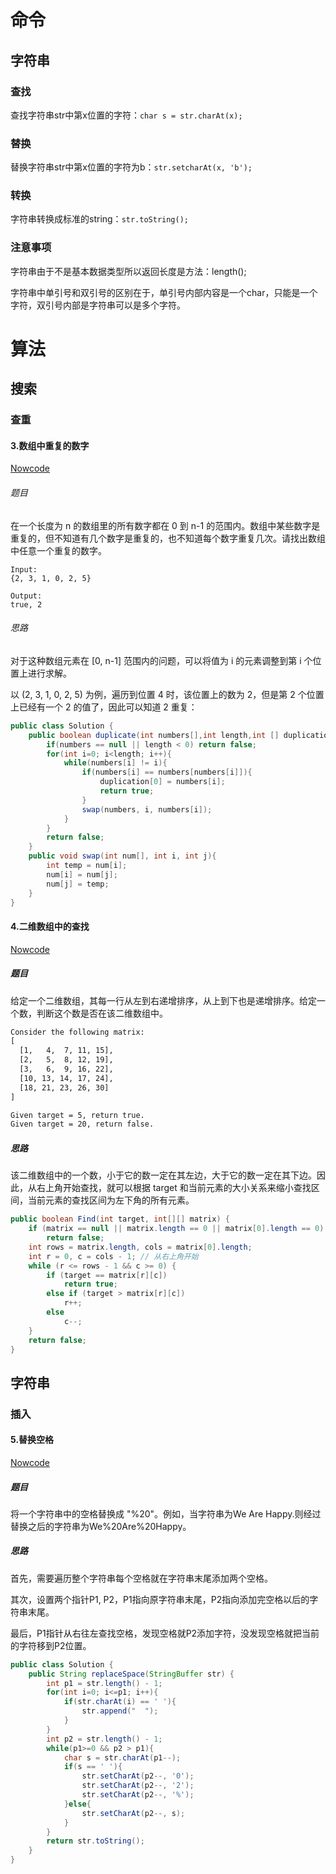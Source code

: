 # 命令

## 字符串

### 查找

查找字符串str中第x位置的字符：`char s = str.charAt(x);`

### 替换

替换字符串str中第x位置的字符为b：`str.setcharAt(x, 'b');`

### 转换

字符串转换成标准的string：`str.toString();`

### 注意事项

字符串由于不是基本数据类型所以返回长度是方法：length();

字符串中单引号和双引号的区别在于，单引号内部内容是一个char，只能是一个字符，双引号内部是字符串可以是多个字符。

# 算法

## 搜索

### 查重

#### 3.数组中重复的数字

[Nowcode](https://www.nowcoder.com/practice/623a5ac0ea5b4e5f95552655361ae0a8?tpId=13&tqId=11203&tPage=1&rp=1&ru=/ta/coding-interviews&qru=/ta/coding-interviews/question-ranking)

###### 题目

在一个长度为 n 的数组里的所有数字都在 0 到 n-1 的范围内。数组中某些数字是重复的，但不知道有几个数字是重复的，也不知道每个数字重复几次。请找出数组中任意一个重复的数字。
```
Input:
{2, 3, 1, 0, 2, 5}

Output:
true, 2
```
###### 思路

对于这种数组元素在 [0, n-1] 范围内的问题，可以将值为 i 的元素调整到第 i 个位置上进行求解。

以 (2, 3, 1, 0, 2, 5) 为例，遍历到位置 4 时，该位置上的数为 2，但是第 2 个位置上已经有一个 2 的值了，因此可以知道 2 重复：
```java
public class Solution {
    public boolean duplicate(int numbers[],int length,int [] duplication) {
        if(numbers == null || length < 0) return false;
        for(int i=0; i<length; i++){
            while(numbers[i] != i){
                if(numbers[i] == numbers[numbers[i]]){
                    duplication[0] = numbers[i];
                    return true;
                }
                swap(numbers, i, numbers[i]);
            }
        }
        return false;
    }
    public void swap(int num[], int i, int j){
        int temp = num[i];
        num[i] = num[j];
        num[j] = temp;
    }
}
```

#### 4.二维数组中的查找

[Nowcode](https://www.nowcoder.com/practice/abc3fe2ce8e146608e868a70efebf62e?tpId=13&tqId=11154&tPage=1&rp=1&ru=/ta/coding-interviews&qru=/ta/coding-interviews/question-ranking)

##### 题目

给定一个二维数组，其每一行从左到右递增排序，从上到下也是递增排序。给定一个数，判断这个数是否在该二维数组中。

```html
Consider the following matrix:
[
  [1,   4,  7, 11, 15],
  [2,   5,  8, 12, 19],
  [3,   6,  9, 16, 22],
  [10, 13, 14, 17, 24],
  [18, 21, 23, 26, 30]
]

Given target = 5, return true.
Given target = 20, return false.
```

##### 思路

该二维数组中的一个数，小于它的数一定在其左边，大于它的数一定在其下边。因此，从右上角开始查找，就可以根据 target 和当前元素的大小关系来缩小查找区间，当前元素的查找区间为左下角的所有元素。

```java
public boolean Find(int target, int[][] matrix) {
    if (matrix == null || matrix.length == 0 || matrix[0].length == 0)
        return false;
    int rows = matrix.length, cols = matrix[0].length;
    int r = 0, c = cols - 1; // 从右上角开始
    while (r <= rows - 1 && c >= 0) {
        if (target == matrix[r][c])
            return true;
        else if (target > matrix[r][c])
            r++;
        else
            c--;
    }
    return false;
}
```

## 字符串

### 插入

#### 5.替换空格

[Nowcode](https://www.nowcoder.com/practice/4060ac7e3e404ad1a894ef3e17650423?tpId=13&tqId=11155&tPage=1&rp=1&ru=/ta/coding-interviews&qru=/ta/coding-interviews/question-ranking)

##### 题目

将一个字符串中的空格替换成 "%20"。例如，当字符串为We Are Happy.则经过替换之后的字符串为We%20Are%20Happy。

##### 思路

首先，需要遍历整个字符串每个空格就在字符串末尾添加两个空格。

其次，设置两个指针P1, P2，P1指向原字符串末尾，P2指向添加完空格以后的字符串末尾。

最后，P1指针从右往左查找空格，发现空格就P2添加字符，没发现空格就把当前的字符移到P2位置。

```java
public class Solution {
    public String replaceSpace(StringBuffer str) {
    	int p1 = str.length() - 1;
        for(int i=0; i<=p1; i++){
            if(str.charAt(i) == ' '){
                str.append("  ");
            }
        }
        int p2 = str.length() - 1;
        while(p1>=0 && p2 > p1){
            char s = str.charAt(p1--);
            if(s == ' '){
                str.setCharAt(p2--, '0');
                str.setCharAt(p2--, '2');
                str.setCharAt(p2--, '%');
            }else{
                str.setCharAt(p2--, s);
            }
        }
        return str.toString();
    }
}
```

